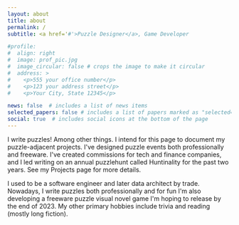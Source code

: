 ```yaml
---
layout: about
title: about
permalink: /
subtitle: <a href='#'>Puzzle Designer</a>, Game Developer

#profile:
#  align: right
#  image: prof_pic.jpg
#  image_circular: false # crops the image to make it circular
#  address: >
#    <p>555 your office number</p>
#    <p>123 your address street</p>
#    <p>Your City, State 12345</p>

news: false  # includes a list of news items
selected_papers: false # includes a list of papers marked as "selected={true}"
social: true  # includes social icons at the bottom of the page
---
```


I write puzzles! Among other things. I intend for this page to document my puzzle-adjacent projects. I've designed puzzle events both professionally and freeware. I've created
commissions for tech and finance companies, and I led writing on an annual puzzlehunt called Huntinality for the past two years. See my Projects page for more details.

I used to be a software engineer and later data architect by trade. Nowadays, I write puzzles both professionally and for fun I'm also developing a freeware puzzle visual novel game I'm hoping to release by the end of 2023. My other primary hobbies include trivia and reading (mostly long fiction).